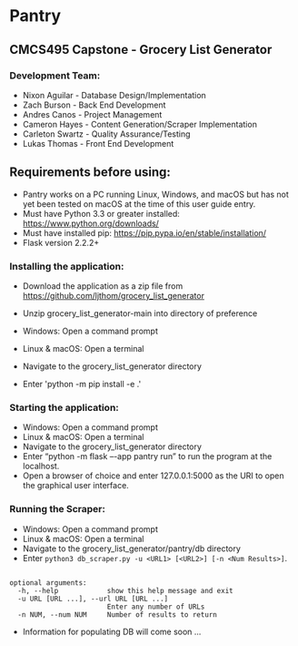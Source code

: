 # Pantry
## CMCS495 Capstone - Grocery List Generator
### Development Team:
- Nixon Aguilar - Database Design/Implementation
- Zach Burson - Back End Development
- Andres Canos - Project Management
- Cameron Hayes - Content Generation/Scraper Implementation
- Carleton Swartz - Quality Assurance/Testing
- Lukas Thomas - Front End Development

## Requirements before using:  
- Pantry works on a PC running Linux, Windows, and macOS but has not yet been tested on macOS at the time of this user guide entry.
- Must have Python 3.3 or greater installed: https://www.python.org/downloads/
- Must have installed pip: https://pip.pypa.io/en/stable/installation/
- Flask version 2.2.2+




### Installing the application:
- Download the application as a zip file from https://github.com/ljthom/grocery_list_generator
- Unzip grocery_list_generator-main into directory of preference
- Windows: Open a command prompt
- Linux & macOS: Open a terminal
- Navigate to the grocery_list_generator directory 

- Enter 'python -m pip install -e .'


### Starting the application:  

- Windows: Open a command prompt
- Linux & macOS: Open a terminal
- Navigate to the grocery_list_generator directory 
- Enter “python -m flask –-app pantry run” to run the program at the localhost.
- Open a browser of choice and enter 127.0.0.1:5000 as the URI to open the graphical user interface.

### Running the Scraper:  

- Windows: Open a command prompt
- Linux & macOS: Open a terminal
- Navigate to the grocery_list_generator/pantry/db directory 
- Enter ```python3 db_scraper.py -u <URL1> [<URL2>] [-n <Num Results>]```.
```usage: db_scraper.py [-h] [-u URL [URL ...]] [-n NUM]

optional arguments:
  -h, --help            show this help message and exit
  -u URL [URL ...], --url URL [URL ...]
                        Enter any number of URLs
  -n NUM, --num NUM     Number of results to return
  ```
- Information for populating DB will come soon ...
